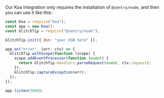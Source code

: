 Our Koa integration only requires the installation of `@sentry/node`, and then you can use it like this:

```javascript
const Koa = require("koa");
const app = new Koa();
const GlitchTip = require("@sentry/node");

GlitchTip.init({ dsn: "your DSN here" });

app.on("error", (err, ctx) => {
  GlitchTip.withScope(function (scope) {
    scope.addEventProcessor(function (event) {
      return GlitchTip.Handlers.parseRequest(event, ctx.request);
    });
    GlitchTip.captureException(err);
  });
});

app.listen(3000);
```
